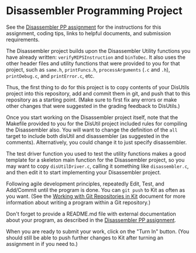 # Disassembler Programming Project

See the
[Disassembler PP assignment](www.cs.kzoo.edu/cs230/Projects/DisassemblerProj.html)
for the instructions for this assignment, coding tips, links to helpful
documents, and submission requirements.

The Disassembler project builds upon the Disassembler Utility functions you
have already written: `verifyMIPSInstruction` and `binToDec`.
It also uses the other header files and utility functions that were
provided to you for that project, such as `same.h`, `printFuncs.h`,
`processArguments` (`.c` and `.h`), `printDebug.c`, and `printError.c`, etc.

Thus, the first thing to do for this project is to copy contents of your
DisUtils project into this repository, add and commit them in git, and
push that to this repository as a starting point.  (Make sure to first fix
any errors or make other changes that were suggested in the grading
feedback to DisUtils.)

Once you start working on the Disassembler project itself, note that the
Makefile provided to you for the DisUtil project included rules for
compiling the Disassembler also.  You will want to change the definition of
the `all` target to include both disUtil and disassembler (as suggested in
the comments).  Alternatively, you could change it to just specify
disassembler.

The test driver function you used to test the utility functions makes a
good template for a skeleton main function for the Disassembler project, so
you may want to copy `disUtilDriver.c`, calling it something like
`disassembler.c`, and then edit it to start implementing your Disassembler
project.

Following agile development principles, repeatedly Edit, Test, and Add/Commit
until the program is done. You can `git push` to Kit as often as you want.
(See the [Working with Git Repositories in
Kit](http://www.cs.kzoo.edu/CSShared/HelpFiles/Kit/RepositoryAssignments.md)
document for more information about writing a program within a Git
repository.)

Don't forget to provide a README.md file with external documentation about
your program, as described in the 
[Disassembler PP assignment](www.cs.kzoo.edu/cs230/Projects/DisassemblerProj.html).

When you are ready to submit your work, click on the "Turn In"
button. (You should still be able to push further changes to Kit
after turning an assignment in if you need to.)

